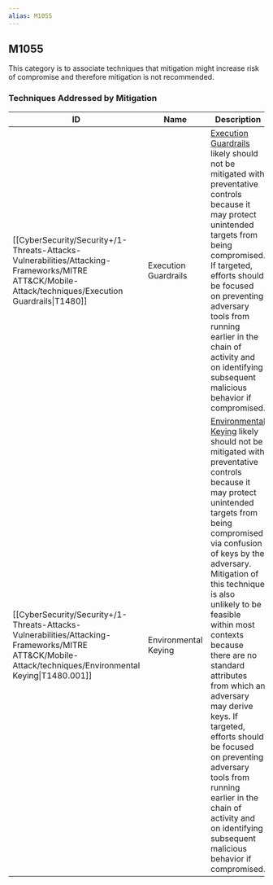 ```yaml
---
alias: M1055
---
```


## M1055

This category is to associate techniques that mitigation might increase risk of compromise and therefore mitigation is not recommended.


### Techniques Addressed by Mitigation

| ID | Name | Description |
| --- | --- | --- |
| [[CyberSecurity/Security+/1-Threats-Attacks-Vulnerabilities/Attacking-Frameworks/MITRE ATT&CK/Mobile-Attack/techniques/Execution Guardrails\|T1480]] | Execution Guardrails | [Execution Guardrails](https://attack.mitre.org/techniques/T1480) likely should not be mitigated with preventative controls because it may protect unintended targets from being compromised. If targeted, efforts should be focused on preventing adversary tools from running earlier in the chain of activity and on identifying subsequent malicious behavior if compromised. |
| [[CyberSecurity/Security+/1-Threats-Attacks-Vulnerabilities/Attacking-Frameworks/MITRE ATT&CK/Mobile-Attack/techniques/Environmental Keying\|T1480.001]] | Environmental Keying | [Environmental Keying](https://attack.mitre.org/techniques/T1480/001) likely should not be mitigated with preventative controls because it may protect unintended targets from being compromised via confusion of keys by the adversary. Mitigation of this technique is also unlikely to be feasible within most contexts because there are no standard attributes from which an adversary may derive keys. If targeted, efforts should be focused on preventing adversary tools from running earlier in the chain of activity and on identifying subsequent malicious behavior if compromised. |
